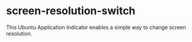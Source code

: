# screen-resolution-switch
This Ubuntu Application Indicator enables a simple way to change screen resolution.
